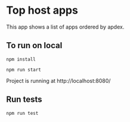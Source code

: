 # Top host apps

This app shows a list of apps ordered by apdex.

## To run on local
```
npm install
```
```
npm run start
```
Project is running at http://localhost:8080/

## Run tests

```
npm run test
```

